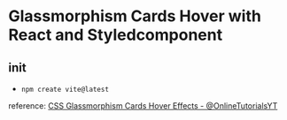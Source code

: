# Glassmorphism Cards Hover with React and Styledcomponent

## init

- `npm create vite@latest`


reference: [CSS Glassmorphism Cards Hover Effects - @OnlineTutorialsYT](https://www.youtube.com/watch?v=tLWaDbpw-LI)